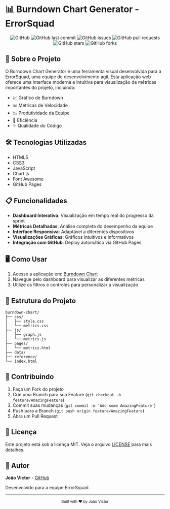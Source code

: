 # 📊 Burndown Chart Generator - ErrorSquad

<div align="center">

![GitHub](https://img.shields.io/github/license/JV-L0pes/burndown-chart)
![GitHub last commit](https://img.shields.io/github/last-commit/JV-L0pes/burndown-chart)
![GitHub issues](https://img.shields.io/github/issues/JV-L0pes/burndown-chart)
![GitHub pull requests](https://img.shields.io/github/issues-pr/JV-L0pes/burndown-chart)
![GitHub stars](https://img.shields.io/github/stars/JV-L0pes/burndown-chart)
![GitHub forks](https://img.shields.io/github/forks/JV-L0pes/burndown-chart)

</div>

## 🚀 Sobre o Projeto

O Burndown Chart Generator é uma ferramenta visual desenvolvida para a ErrorSquad, uma equipe de desenvolvimento ágil. Esta aplicação web oferece uma interface moderna e intuitiva para visualização de métricas importantes do projeto, incluindo:

- 📈 Gráfico de Burndown
- 📊 Métricas de Velocidade
- 📉 Produtividade da Equipe
- 🎯 Eficiência
- ✨ Qualidade do Código

## 🛠️ Tecnologias Utilizadas

- HTML5
- CSS3
- JavaScript
- Chart.js
- Font Awesome
- GitHub Pages

## 📋 Funcionalidades

- **Dashboard Interativo**: Visualização em tempo real do progresso da sprint
- **Métricas Detalhadas**: Análise completa do desempenho da equipe
- **Interface Responsiva**: Adaptável a diferentes dispositivos
- **Visualizações Gráficas**: Gráficos intuitivos e informativos
- **Integração com GitHub**: Deploy automático via GitHub Pages

## 🖥️ Como Usar

1. Acesse a aplicação em: [Burndown Chart](https://jv-l0pes.github.io/burndown-chart/)
2. Navegue pelo dashboard para visualizar as diferentes métricas
3. Utilize os filtros e controles para personalizar a visualização

## 📁 Estrutura do Projeto

```
burndown-chart/
├── css/
│   ├── style.css
│   └── metrics.css
├── js/
│   ├── graph.js
│   └── metrics.js
├── pages/
│   └── metrics.html
├── data/
├── reference/
└── index.html
```

## 🤝 Contribuindo

1. Faça um Fork do projeto
2. Crie uma Branch para sua Feature (`git checkout -b feature/AmazingFeature`)
3. Commit suas mudanças (`git commit -m 'Add some AmazingFeature'`)
4. Push para a Branch (`git push origin feature/AmazingFeature`)
5. Abra um Pull Request

## 📝 Licença

Este projeto está sob a licença MIT. Veja o arquivo [LICENSE](LICENSE) para mais detalhes.

## 👤 Autor

**João Victor** - [GitHub](https://github.com/JV-L0pes)

Desenvolvido para a equipe ErrorSquad.

---

<div align="center">
  <sub>Built with ❤️ by João Victor</sub>
</div>

